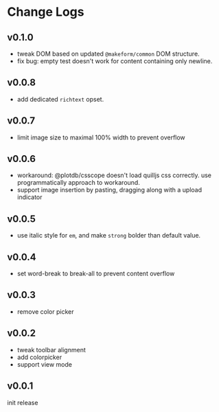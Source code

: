 # Change Logs

## v0.1.0

 - tweak DOM based on updated `@makeform/common` DOM structure.
 - fix bug: empty test doesn't work for content containing only newline.


## v0.0.8

 - add dedicated `richtext` opset.


## v0.0.7

 - limit image size to maximal 100% width to prevent overflow


## v0.0.6

 - workaround: @plotdb/csscope doesn't load quilljs css correctly. use programmatically approach to workaround.
 - support image insertion by pasting, dragging along with a upload indicator


## v0.0.5

 - use italic style for `em`, and make `strong` bolder than default value.


## v0.0.4

 - set word-break to break-all to prevent content overflow 


## v0.0.3

 - remove color picker


## v0.0.2

 - tweak toolbar alignment
 - add colorpicker
 - support view mode


## v0.0.1

init release
